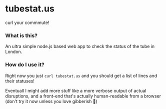 # tubestat.us

curl your commmute!

### What is this?

An ultra simple node.js based web app to check the status of the tube in London.

### How do I use it?

Right now you just `curl tubestat.us` and you should get a list of lines and their statuses!

Eventuall I might add more stuff like a more verbose output of actual disruptions, and a front-end that's actually human-readable from a browser (don't try it now unless you love gibberish 🙈)

